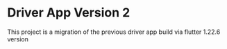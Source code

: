 # Driver App Version 2

This project is a migration of the previous driver app build via flutter 1.22.6 version



